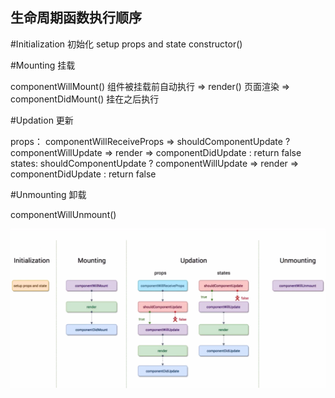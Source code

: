 ## 生命周期函数执行顺序
#Initialization 初始化 setup props and state
constructor()

#Mounting 挂载

componentWillMount()  组件被挂载前自动执行
=> render() 页面渲染
=> componentDidMount() 挂在之后执行

#Updation 更新

props： componentWillReceiveProps => shouldComponentUpdate ? componentWillUpdate => render => componentDidUpdate : return false
states: shouldComponentUpdate ? componentWillUpdate => render => componentDidUpdate : return false

#Unmounting 卸载

componentWillUnmount()


 ![avatar](/public/img/lifecycle.png)